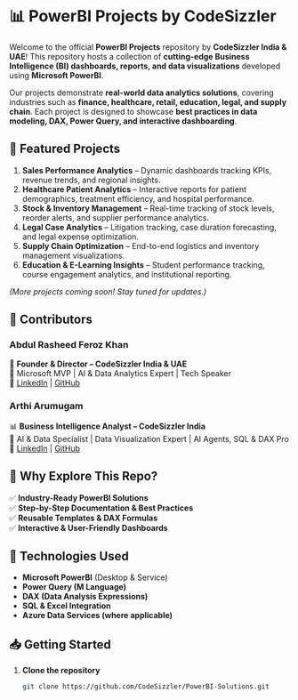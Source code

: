 # 📊 PowerBI Projects by CodeSizzler  

Welcome to the official **PowerBI Projects** repository by **CodeSizzler India & UAE**! This repository hosts a collection of **cutting-edge Business Intelligence (BI) dashboards, reports, and data visualizations** developed using **Microsoft PowerBI**.  

Our projects demonstrate **real-world data analytics solutions**, covering industries such as **finance, healthcare, retail, education, legal, and supply chain**. Each project is designed to showcase **best practices in data modeling, DAX, Power Query, and interactive dashboarding**.  

## 🌟 Featured Projects  
1. **Sales Performance Analytics** – Dynamic dashboards tracking KPIs, revenue trends, and regional insights.  
2. **Healthcare Patient Analytics** – Interactive reports for patient demographics, treatment efficiency, and hospital performance.  
3. **Stock & Inventory Management** – Real-time tracking of stock levels, reorder alerts, and supplier performance analytics.  
4. **Legal Case Analytics** – Litigation tracking, case duration forecasting, and legal expense optimization.  
5. **Supply Chain Optimization** – End-to-end logistics and inventory management visualizations.  
6. **Education & E-Learning Insights** – Student performance tracking, course engagement analytics, and institutional reporting.  

*(More projects coming soon! Stay tuned for updates.)*  

## 👥 Contributors  
### Abdul Rasheed Feroz Khan  
🎯 **Founder & Director – CodeSizzler India & UAE**  
📌 Microsoft MVP | AI & Data Analytics Expert | Tech Speaker  
🔗 [LinkedIn](https://linkedin.com/in/abdulrasheedferozkhan) | [GitHub](https://github.com/AbdulRasheedFerozKhan)  

### Arthi Arumugam  
📊 **Business Intelligence Analyst – CodeSizzler India**  
📌 AI & Data Specialist | Data Visualization Expert | AI Agents, SQL & DAX Pro  
🔗 [LinkedIn](https://www.linkedin.com/in/arthiarumugam99/) | [GitHub](https://github.com/arthi-arumugam99)  

## 🚀 Why Explore This Repo?  
✅ **Industry-Ready PowerBI Solutions**  
✅ **Step-by-Step Documentation & Best Practices**  
✅ **Reusable Templates & DAX Formulas**  
✅ **Interactive & User-Friendly Dashboards**  

## 🔧 Technologies Used  
- **Microsoft PowerBI** (Desktop & Service)  
- **Power Query (M Language)**  
- **DAX (Data Analysis Expressions)**  
- **SQL & Excel Integration**  
- **Azure Data Services (where applicable)**  

## 📥 Getting Started  
1. **Clone the repository**  
   ```bash  
   git clone https://github.com/CodeSizzler/PowerBI-Solutions.git  
